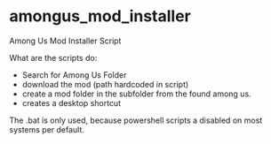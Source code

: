 # amongus_mod_installer
Among Us Mod Installer Script

What are the scripts do:
- Search for Among Us Folder
- download the mod (path hardcoded in script)
- create a mod folder in the subfolder from the found among us.
- creates a desktop shortcut

The .bat is only used, because powershell scripts a disabled on most systems per default.
